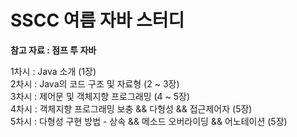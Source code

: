 # SSCC 여름 자바 스터디
**참고 자료 : 점프 투 자바**   
   
1차시 : Java 소개 (1장)   
2차시 : Java의 코드 구조 및 자료형 (2 ~ 3장)   
3차시 : 제어문 및 객체지향 프로그래밍 (4 ~ 5장)    
4차시 : 객체지향 프로그래밍 보충 && 다형성 && 접근제어자 (5장)   
5차시 : 다형성 구현 방법 - 상속 && 메소드 오버라이딩 && 어노테이션 (5장)   
